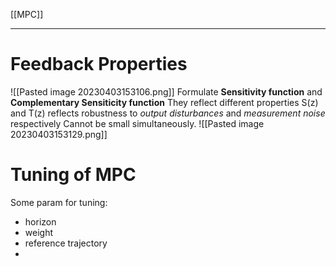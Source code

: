 [[MPC]]
****
# Feedback Properties
![[Pasted image 20230403153106.png]]
Formulate **Sensitivity function** and **Complementary Sensiticity function**
They reflect different properties
S(z) and T(z) reflects robustness to _output disturbances_ and _measurement noise_ respectively
Cannot be small simultaneously.
![[Pasted image 20230403153129.png]]

# Tuning of MPC
Some param for tuning:
- horizon
- weight
- reference trajectory
- 